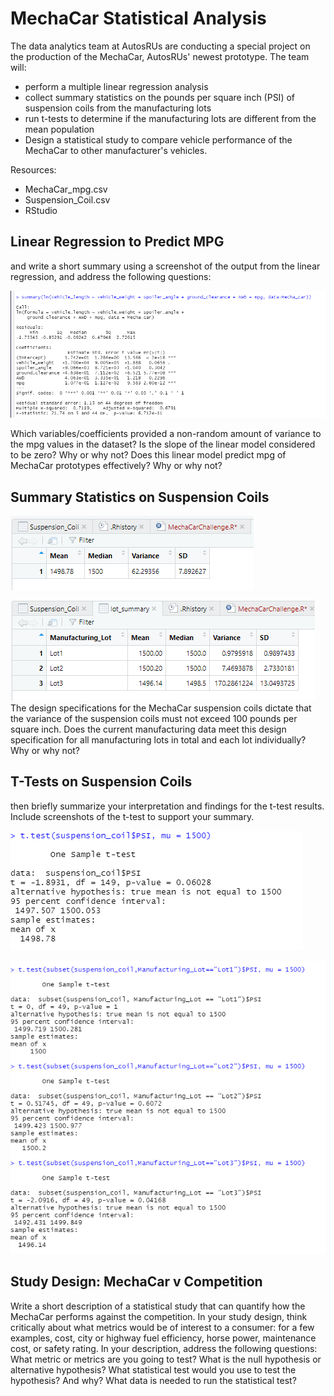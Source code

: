 # MechaCar Statistical Analysis
 The data analytics team at AutosRUs are conducting a special project on the production of the MechaCar, AutosRUs' newest prototype. 
 The team will:
  - perform a multiple linear regression analysis 
  - collect summary statistics on the pounds per square inch (PSI) of suspension coils from the manufacturing lots
  - run t-tests to determine if the manufacturing lots are different from the mean population
  - Design a statistical study to compare vehicle performance of the MechaCar to other manufacturer's vehicles. 
  
Resources:
  - MechaCar_mpg.csv
  - Suspension_Coil.csv
  - RStudio
 
## Linear Regression to Predict MPG
and write a short summary using a screenshot of the output from the linear regression, and address the following questions:

![linreg](img/LinearReg.png)

Which variables/coefficients provided a non-random amount of variance to the mpg values in the dataset?
Is the slope of the linear model considered to be zero? Why or why not?
Does this linear model predict mpg of MechaCar prototypes effectively? Why or why not?

## Summary Statistics on Suspension Coils

![totalsummary](img/totalsummary.png)

![lotsummary](img/lotsummary.png)
The design specifications for the MechaCar suspension coils dictate that the variance of the suspension coils must not exceed 100 pounds per square inch. Does the current manufacturing data meet this design specification for all manufacturing lots in total and each lot individually? Why or why not?

## T-Tests on Suspension Coils 
then briefly summarize your interpretation and findings for the t-test results. Include screenshots of the t-test to support your summary.

![t-test](img/t-testpng.png)

![t-test-subset](img/t-test-subset.png)

## Study Design: MechaCar v Competition
Write a short description of a statistical study that can quantify how the MechaCar performs against the competition. In your study design, think critically about what metrics would be of interest to a consumer: for a few examples, cost, city or highway fuel efficiency, horse power, maintenance cost, or safety rating.
In your description, address the following questions:
What metric or metrics are you going to test?
What is the null hypothesis or alternative hypothesis?
What statistical test would you use to test the hypothesis? And why?
What data is needed to run the statistical test?
